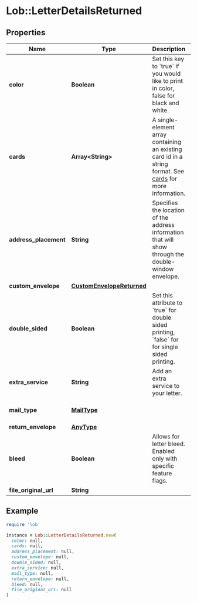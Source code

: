 # Lob::LetterDetailsReturned

## Properties

| Name | Type | Description | Notes |
| ---- | ---- | ----------- | ----- |
| **color** | **Boolean** | Set this key to &#x60;true&#x60; if you would like to print in color, false for black and white. |  |
| **cards** | **Array&lt;String&gt;** | A single-element array containing an existing card id in a string format. See [cards](#tag/Cards) for more information. |  |
| **address_placement** | **String** | Specifies the location of the address information that will show through the double-window envelope.  | [optional][default to &#39;top_first_page&#39;] |
| **custom_envelope** | [**CustomEnvelopeReturned**](CustomEnvelopeReturned.md) |  | [optional] |
| **double_sided** | **Boolean** | Set this attribute to &#x60;true&#x60; for double sided printing,  &#x60;false&#x60; for for single sided printing. | [optional][default to true] |
| **extra_service** | **String** | Add an extra service to your letter. | [optional] |
| **mail_type** | [**MailType**](MailType.md) |  | [optional][default to &#39;usps_first_class&#39;] |
| **return_envelope** | [**AnyType**](.md) |  | [optional] |
| **bleed** | **Boolean** | Allows for letter bleed. Enabled only with specific feature flags. | [optional][default to false] |
| **file_original_url** | **String** |  | [optional] |

## Example

```ruby
require 'lob'

instance = Lob::LetterDetailsReturned.new(
  color: null,
  cards: null,
  address_placement: null,
  custom_envelope: null,
  double_sided: null,
  extra_service: null,
  mail_type: null,
  return_envelope: null,
  bleed: null,
  file_original_url: null
)
```


